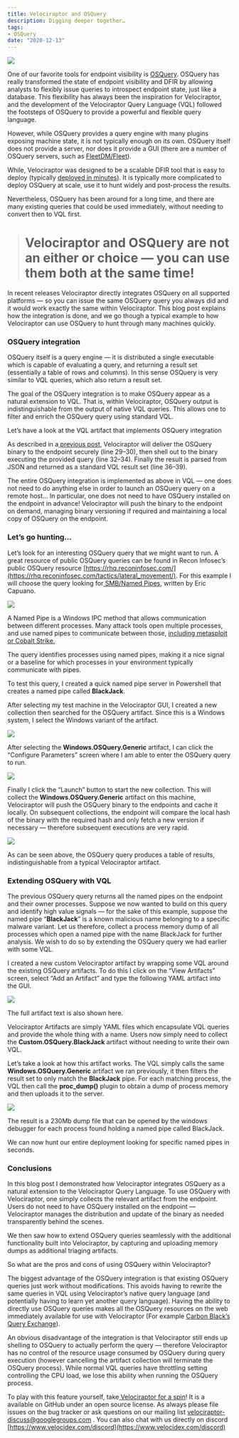 ```yaml
---
title: Velociraptor and OSQuery
description: Digging deeper together…
tags:
- OSQuery
date: "2020-12-13"
---
```


![](../../img/19ovPD0uFOFPmMydH9lHTlA.png)

One of our favorite tools for endpoint visibility is [OSQuery](https://github.com/osquery/osquery). OSQuery has really transformed the state of endpoint visibility and DFIR by allowing analysts to flexibly issue queries to introspect endpoint state, just like a database. This flexibility has always been the inspiration for Velociraptor, and the development of the Velociraptor Query Language (VQL) followed the footsteps of OSQuery to provide a powerful and flexible query language.

However, while OSQuery provides a query engine with many plugins exposing machine state, it is not typically enough on its own. OSQuery itself does not provide a server, nor does it provide a GUI (there are a number of OSQuery servers, such as [FleetDM/Fleet](https://github.com/fleetdm/fleet)).

While, Velociraptor was designed to be a scalable DFIR tool that is easy to deploy (typically [deployed in minutes](https://www.youtube.com/watch?v=l1_sKDmNWS4&t=550s)). It is typically more complicated to deploy OSQuery at scale, use it to hunt widely and post-process the results.

Nevertheless, OSQuery has been around for a long time, and there are many existing queries that could be used immediately, without needing to convert then to VQL first.
> # Velociraptor and OSQuery are not an either or choice — you can use them both at the same time!

In recent releases Velociraptor directly integrates OSQuery on all supported platforms — so you can issue the same OSQuery query you always did and it would work exactly the same within Velociraptor. This blog post explains how the integration is done, and we go though a typical example to how Velociraptor can use OSQuery to hunt through many machines quickly.

### OSQuery integration

OSQuery itself is a query engine — it is distributed a single executable which is capable of evaluating a query, and returning a result set (essentially a table of rows and columns). In this sense OSQuery is very similar to VQL queries, which also return a result set.

The goal of the OSQuery integration is to make OSQuery appear as a natural extension to VQL. That is, within Velociraptor, OSQuery output is indistinguishable from the output of native VQL queries. This allows one to filter and enrich the OSQuery query using standard VQL.

Let’s have a look at the VQL artifact that implements OSQuery integration

<script src="https://gist.github.com/scudette/acb3daec29048a84a18a11977d710ecc.js" charset="utf-8"></script>

As described in a[ previous post](https://medium.com/velociraptor-ir/velociraptor-in-the-tool-age-d896dfe71b9), Velociraptor will deliver the OSQuery binary to the endpoint securely (line 29–30), then shell out to the binary executing the provided query (line 32–34). Finally the result is parsed from JSON and returned as a standard VQL result set (line 36–39).

The entire OSQuery integration is implemented as above in VQL — one does not need to do anything else in order to launch an OSQuery query on a remote host… In particular, one does not need to have OSQuery installed on the endpoint in advance! Velociraptor will push the binary to the endpoint on demand, managing binary versioning if required and maintaining a local copy of OSQuery on the endpoint.

### Let’s go hunting…

Let’s look for an interesting OSQuery query that we might want to run. A great resource of public OSQuery queries can be found in Recon Infosec’s public OSQuery resource [https://rhq.reconinfosec.com/](https://rhq.reconinfosec.com/tactics/lateral_movement/). For this example I will choose the query looking for[ SMB/Named Pipes](https://rhq.reconinfosec.com/tactics/lateral_movement/), written by Eric Capuano.

![](../../img/1xDWUDCakSzp1rOEoFAX0nQ.png)

A Named Pipe is a Windows IPC method that allows communication between different processes. Many attack tools open multiple processes, and use named pipes to communicate between those, [including metasploit or Cobalt Strike.](https://labs.f-secure.com/blog/detecting-cobalt-strike-default-modules-via-named-pipe-analysis/)

The query identifies processes using named pipes, making it a nice signal or a baseline for which processes in your environment typically communicate with pipes.

To test this query, I created a quick named pipe server in Powershell that creates a named pipe called **BlackJack**.

<script src="https://gist.github.com/scudette/a520632012eb8abdc223fd27de24fb2f.js" charset="utf-8"></script>

After selecting my test machine in the Velociraptor GUI, I created a new collection then searched for the OSQuery artifact. Since this is a Windows system, I select the Windows variant of the artifact.

![](../../img/1RVNYzIVcDFFheVsNVh6VNg.png)

After selecting the **Windows.OSQuery.Generic** artifact, I can click the “Configure Parameters” screen where I am able to enter the OSQuery query to run.

![](../../img/1EHhozA18vJkf_71fWEzixw.png)

Finally I click the “Launch” button to start the new collection. This will collect the **Windows.OSQuery.Generic** artifact on this machine, Velociraptor will push the OSQuery binary to the endpoints and cache it locally. On subsequent collections, the endpoint will compare the local hash of the binary with the required hash and only fetch a new version if necessary — therefore subsequent executions are very rapid.

![](../../img/1erZCLT_m1iht3lwyLXrjzQ.png)

As can be seen above, the OSQuery query produces a table of results, indistinguishable from a typical Velociraptor artifact.

### Extending OSQuery with VQL

The previous OSQuery query returns all the named pipes on the endpoint and their owner processes. Suppose we now wanted to build on this query and identify high value signals — for the sake of this example, suppose the named pipe “**BlackJack**” is a known malicious name belonging to a specific malware variant. Let us therefore, collect a process memory dump of all processes which open a named pipe with the name BlackJack for further analysis. We wish to do so by extending the OSQuery query we had earlier with some VQL.

I created a new custom Velociraptor artifact by wrapping some VQL around the existing OSQuery artifacts. To do this I click on the “View Artifacts” screen, select “Add an Artifact” and type the following YAML artifact into the GUI.

![](../../img/1KP41G6qnjZSKb1M4HqjRbg.png)

The full artifact text is also shown here.

<script src="https://gist.github.com/scudette/94ce124c4c04c9955b76a3b8130dd8fc.js" charset="utf-8"></script>

Velociraptor Artifacts are simply YAML files which encapsulate VQL queries and provide the whole thing with a name. Users now simply need to collect the **Custom.OSQuery.BlackJack** artifact without needing to write their own VQL.

Let’s take a look at how this artifact works. The VQL simply calls the same **Windows.OSQuery.Generic** artifact we ran previously, it then filters the result set to only match the **BlackJack** pipe. For each matching process, the VQL then call the **proc_dump()** plugin to obtain a dump of process memory and then uploads it to the server.

![](../../img/1S7hKtacdqBTHg_We6pG90A.png)

The result is a 230Mb dump file that can be opened by the windows debugger for each process found holding a named pipe called BlackJack.

We can now hunt our entire deployment looking for specific named pipes in seconds.

### Conclusions

In this blog post I demonstrated how Velociraptor integrates OSQuery as a natural extension to the Velociraptor Query Language. To use OSQuery with Velociraptor, one simply collects the relevant artifact from the endpoint. Users do not need to have OSQuery installed on the endpoint — Velociraptor manages the distribution and update of the binary as needed transparently behind the scenes.

We then saw how to extend OSQuery queries seamlessly with the additional functionality built into Velociraptor, by capturing and uploading memory dumps as additional triaging artifacts.

So what are the pros and cons of using OSQuery within Velociraptor?

The biggest advantage of the OSQuery integration is that existing OSQuery queries just work without modifications. This avoids having to rewrite the same queries in VQL using Velociraptor’s native query language (and potentially having to learn yet another query language). Having the ability to directly use OSQuery queries makes all the OSQuery resources on the web immediately available for use with Velociraptor (For example [Carbon Black’s Query Exchange](https://community.carbonblack.com/t5/Query-Exchange/idb-p/query_exchange)).

An obvious disadvantage of the integration is that Velociraptor still ends up shelling to OSQuery to actually perform the query — therefore Velociraptor has no control of the resource usage consumed by OSQuery during query execution (however cancelling the artifact collection will terminate the OSQuery process). While normal VQL queries have throttling setting controlling the CPU load, we lose this ability when running the OSQuery process.

To play with this feature yourself, take[ Velociraptor for a spin](https://github.com/Velocidex/velociraptor)! It is a available on GitHub under an open source license. As always please file issues on the bug tracker or ask questions on our mailing list [velociraptor-discuss@googlegroups.com](mailto:velociraptor-discuss@googlegroups.com) . You can also chat with us directly on discord [https://www.velocidex.com/discord](https://www.velocidex.com/discord)
